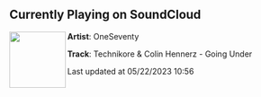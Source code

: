 ## Currently Playing on SoundCloud

[<img align="left" width="100" src="https://i1.sndcdn.com/artworks-xrJ8XPKPD90X-0-t500x500.jpg">](https://soundcloud.com/oneseventy/technikore-colin-hennerz-going)

**Artist**: OneSeventy 

**Track**: Technikore & Colin Hennerz - Going Under

Last updated at 05/22/2023 10:56
